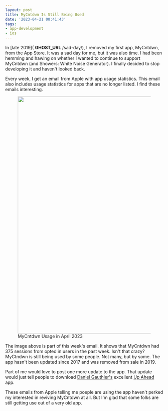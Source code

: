 ```yaml
---
layout: post
title: MyCntdwn Is Still Being Used
date: '2023-04-21 00:41:43'
tags:
- app-development
- ios
---
```


In [late 2019]( __GHOST_URL__ /sad-day/), I removed my first app, MyCntdwn, from the App Store. It was a sad day for me, but it was also time. I had been hemming and hawing on whether I wanted to continue to support MyCntdwn (and Showers: White Noise Generator). I finally decided to stop developing it and haven't looked back.

Every week, I get an email from Apple with app usage statistics. This email also includes usage statistics for apps that are no longer listed. I find these emails interesting.

<figure class="kg-card kg-image-card kg-card-hascaption"><img src="https://digitalpress.fra1.cdn.digitaloceanspaces.com/hfheij5/2023/04/mycntdwn-usage-2023.png" class="kg-image" alt loading="lazy" width="1476" height="754"><figcaption>MyCntdwn Usage in April 2023</figcaption></figure>

The image above is part of this week's email. It shows that MyCntdwn had 375 sessions from opted in users in the past week. Isn't that crazy? MyCtndwn is still being used by some people. Not many, but by some. The app hasn't been updated since 2017 and was removed from sale in 2019.

Part of me would love to post one more update to the app. That update would just tell people to download [Daniel Gauthier's](https://danielgauthier.me) excellent [Up Ahead](https://upaheadapp.com) app.

These emails from Apple telling me poeple are using the app haven't perked my interested in reviving MyCntdwn at all. But I'm glad that some folks are still getting use out of a very old app.

